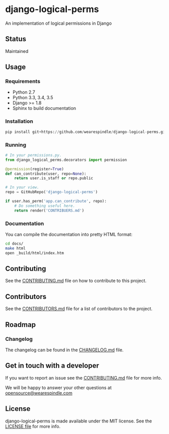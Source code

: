 # django-logical-perms

An implementation of logical permissions in Django

## Status

Maintained

## Usage

### Requirements

* Python 2.7
* Python 3.3, 3.4, 3.5
* Django >= 1.8
* Sphinx to build documentation

### Installation

```python
pip install git+https://github.com/wearespindle/django-logical-perms.git
```

### Running

```python
# In your permissions.py.
from django_logical_perms.decorators import permission

@permission(register=True)
def can_contribute(user, repo=None):
    return user.is_staff or repo.public

# In your view.
repo = GitHubRepo('django-logical-perms')

if user.has_perm('app.can_contribute', repo):
    # Do something useful here.
    return render('CONTRIBUERS.md')
```

### Documentation

You can compile the documentation into pretty HTML format:

```bash
cd docs/
make html
open _build/html/index.htm
```

## Contributing

See the [CONTRIBUTING.md](CONTRIBUTING.md) file on how to contribute to this project.

## Contributors

See the [CONTRIBUTORS.md](CONTRIBUTORS.md) file for a list of contributors to the project.

## Roadmap

### Changelog

The changelog can be found in the [CHANGELOG.md](CHANGELOG.md) file.

## Get in touch with a developer

If you want to report an issue see the [CONTRIBUTING.md](CONTRIBUTING.md) file for more info.

We will be happy to answer your other questions at opensource@wearespindle.com

## License

django-logical-perms is made available under the MIT license. See the [LICENSE file](LICENSE) for more info.
